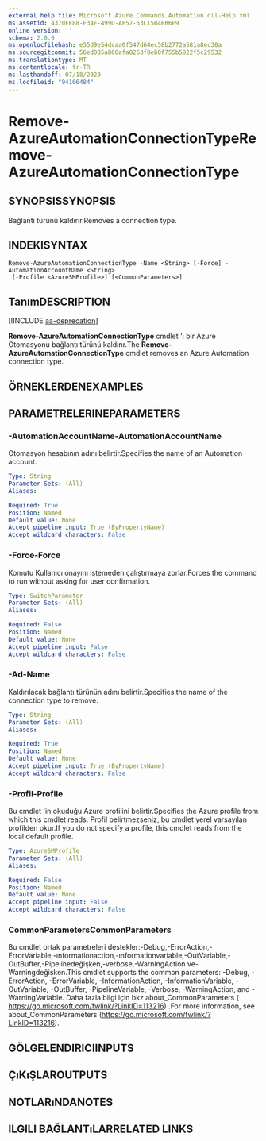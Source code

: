 ```yaml
---
external help file: Microsoft.Azure.Commands.Automation.dll-Help.xml
ms.assetid: 4370FF88-E34F-499D-AF57-53C15B4EB6E9
online version: ''
schema: 2.0.0
ms.openlocfilehash: e55d9e54dcaa0f547d64ec58b2772a581a8ec30a
ms.sourcegitcommit: 56ed085a868afa8263f8eb0f755b5822f5c29532
ms.translationtype: MT
ms.contentlocale: tr-TR
ms.lasthandoff: 07/18/2020
ms.locfileid: "94106484"
---
```

# <span data-ttu-id="b2feb-101">Remove-AzureAutomationConnectionType</span><span class="sxs-lookup"><span data-stu-id="b2feb-101">Remove-AzureAutomationConnectionType</span></span>

## <span data-ttu-id="b2feb-102">SYNOPSIS</span><span class="sxs-lookup"><span data-stu-id="b2feb-102">SYNOPSIS</span></span>

<span data-ttu-id="b2feb-103">Bağlantı türünü kaldırır.</span><span class="sxs-lookup"><span data-stu-id="b2feb-103">Removes a connection type.</span></span>

## <span data-ttu-id="b2feb-104">INDEKI</span><span class="sxs-lookup"><span data-stu-id="b2feb-104">SYNTAX</span></span>

```
Remove-AzureAutomationConnectionType -Name <String> [-Force] -AutomationAccountName <String>
 [-Profile <AzureSMProfile>] [<CommonParameters>]
```

## <span data-ttu-id="b2feb-105">Tanım</span><span class="sxs-lookup"><span data-stu-id="b2feb-105">DESCRIPTION</span></span>

[!INCLUDE [aa-deprecation](../include/aa-deprecation.md)]

<span data-ttu-id="b2feb-106">**Remove-AzureAutomationConnectionType** cmdlet 'ı bir Azure Otomasyonu bağlantı türünü kaldırır.</span><span class="sxs-lookup"><span data-stu-id="b2feb-106">The **Remove-AzureAutomationConnectionType** cmdlet removes an Azure Automation connection type.</span></span>

## <span data-ttu-id="b2feb-107">ÖRNEKLERDEN</span><span class="sxs-lookup"><span data-stu-id="b2feb-107">EXAMPLES</span></span>

## <span data-ttu-id="b2feb-108">PARAMETRELERINE</span><span class="sxs-lookup"><span data-stu-id="b2feb-108">PARAMETERS</span></span>

### <span data-ttu-id="b2feb-109">-AutomationAccountName</span><span class="sxs-lookup"><span data-stu-id="b2feb-109">-AutomationAccountName</span></span>
<span data-ttu-id="b2feb-110">Otomasyon hesabının adını belirtir.</span><span class="sxs-lookup"><span data-stu-id="b2feb-110">Specifies the name of an Automation account.</span></span>

```yaml
Type: String
Parameter Sets: (All)
Aliases: 

Required: True
Position: Named
Default value: None
Accept pipeline input: True (ByPropertyName)
Accept wildcard characters: False
```

### <span data-ttu-id="b2feb-111">-Force</span><span class="sxs-lookup"><span data-stu-id="b2feb-111">-Force</span></span>
<span data-ttu-id="b2feb-112">Komutu Kullanıcı onayını istemeden çalıştırmaya zorlar.</span><span class="sxs-lookup"><span data-stu-id="b2feb-112">Forces the command to run without asking for user confirmation.</span></span>

```yaml
Type: SwitchParameter
Parameter Sets: (All)
Aliases: 

Required: False
Position: Named
Default value: None
Accept pipeline input: False
Accept wildcard characters: False
```

### <span data-ttu-id="b2feb-113">-Ad</span><span class="sxs-lookup"><span data-stu-id="b2feb-113">-Name</span></span>
<span data-ttu-id="b2feb-114">Kaldırılacak bağlantı türünün adını belirtir.</span><span class="sxs-lookup"><span data-stu-id="b2feb-114">Specifies the name of the connection type to remove.</span></span>

```yaml
Type: String
Parameter Sets: (All)
Aliases: 

Required: True
Position: Named
Default value: None
Accept pipeline input: True (ByPropertyName)
Accept wildcard characters: False
```

### <span data-ttu-id="b2feb-115">-Profil</span><span class="sxs-lookup"><span data-stu-id="b2feb-115">-Profile</span></span>
<span data-ttu-id="b2feb-116">Bu cmdlet 'in okuduğu Azure profilini belirtir.</span><span class="sxs-lookup"><span data-stu-id="b2feb-116">Specifies the Azure profile from which this cmdlet reads.</span></span>
<span data-ttu-id="b2feb-117">Profil belirtmezseniz, bu cmdlet yerel varsayılan profilden okur.</span><span class="sxs-lookup"><span data-stu-id="b2feb-117">If you do not specify a profile, this cmdlet reads from the local default profile.</span></span>

```yaml
Type: AzureSMProfile
Parameter Sets: (All)
Aliases: 

Required: False
Position: Named
Default value: None
Accept pipeline input: False
Accept wildcard characters: False
```

### <span data-ttu-id="b2feb-118">CommonParameters</span><span class="sxs-lookup"><span data-stu-id="b2feb-118">CommonParameters</span></span>
<span data-ttu-id="b2feb-119">Bu cmdlet ortak parametreleri destekler:-Debug,-ErrorAction,-ErrorVariable,-ınformationaction,-ınformationvariable,-OutVariable,-OutBuffer,-Pipelinedeğişken,-verbose,-WarningAction ve-Warningdeğişken.</span><span class="sxs-lookup"><span data-stu-id="b2feb-119">This cmdlet supports the common parameters: -Debug, -ErrorAction, -ErrorVariable, -InformationAction, -InformationVariable, -OutVariable, -OutBuffer, -PipelineVariable, -Verbose, -WarningAction, and -WarningVariable.</span></span> <span data-ttu-id="b2feb-120">Daha fazla bilgi için bkz about_CommonParameters ( https://go.microsoft.com/fwlink/?LinkID=113216) .</span><span class="sxs-lookup"><span data-stu-id="b2feb-120">For more information, see about_CommonParameters (https://go.microsoft.com/fwlink/?LinkID=113216).</span></span>

## <span data-ttu-id="b2feb-121">GÖLGELENDIRICI</span><span class="sxs-lookup"><span data-stu-id="b2feb-121">INPUTS</span></span>

## <span data-ttu-id="b2feb-122">ÇıKıŞLAR</span><span class="sxs-lookup"><span data-stu-id="b2feb-122">OUTPUTS</span></span>

## <span data-ttu-id="b2feb-123">NOTLARıNDA</span><span class="sxs-lookup"><span data-stu-id="b2feb-123">NOTES</span></span>

## <span data-ttu-id="b2feb-124">ILGILI BAĞLANTıLAR</span><span class="sxs-lookup"><span data-stu-id="b2feb-124">RELATED LINKS</span></span>

